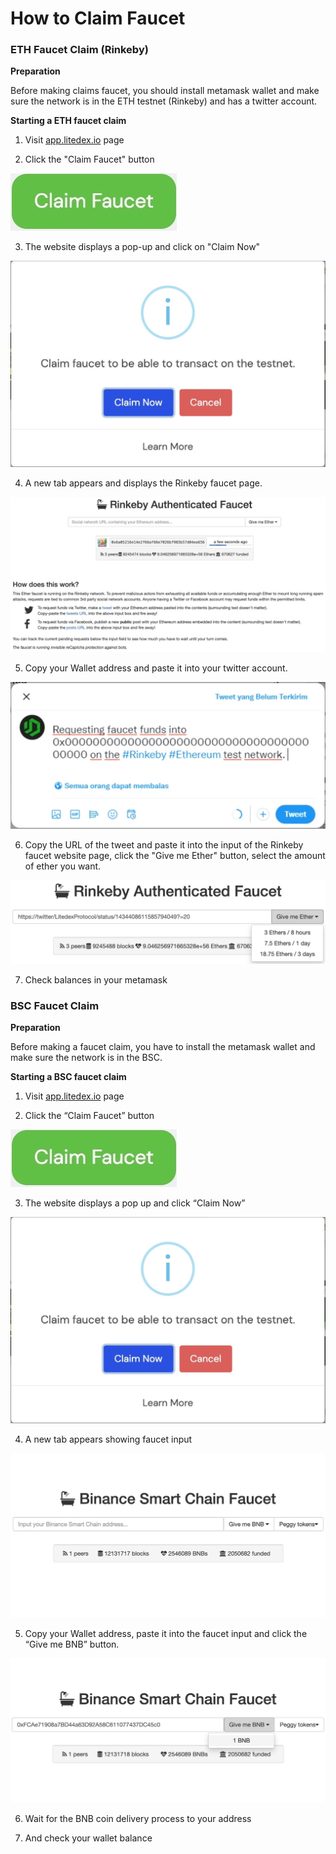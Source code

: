 # How to Claim Faucet

### ETH Faucet Claim \(Rinkeby\)

**Preparation**

Before making claims faucet, you should install metamask wallet and make sure the network is in the ETH testnet \(Rinkeby\) and has a twitter account.

**Starting a ETH faucet claim**

1. Visit [app.litedex.io](https://app.litedex.io) page

2. Click the "Claim Faucet" button

![](../.gitbook/assets/9c3ede5c-9287-44c2-b9b5-86dcf1b28d76_4_5005_c.jpeg)

3. The website displays a pop-up and click on "Claim Now"

![](../.gitbook/assets/b9f789e4-a3cd-4e74-80d2-465b96833068_1_201_a.jpeg)

4. A new tab appears and displays the Rinkeby faucet page.

![](../.gitbook/assets/54043853-e8a1-4a65-8ecf-70cefe74ca4c_1_105_c%20%281%29.jpeg)

5. Copy your Wallet address and paste it into your twitter account.

![](../.gitbook/assets/abe28c4e-97c1-40e9-b253-392edbe87083_1_201_a%20%281%29.jpeg)

6. Copy the URL of the tweet and paste it into the input of the Rinkeby faucet website page, click the "Give me Ether" button, select the amount of ether you want.

![](../.gitbook/assets/8162b7a4-84ba-4e2b-ac90-8ead17a3a315_1_201_a.jpeg)

7. Check balances in your metamask

### BSC Faucet Claim

**Preparation**

Before making a faucet claim, you have to install the metamask wallet and make sure the network is in the BSC.

**Starting a BSC faucet claim**

1. Visit [app.litedex.io](https://app.litedex.io/) page

2. Click the “Claim Faucet” button

![](../.gitbook/assets/9c3ede5c-9287-44c2-b9b5-86dcf1b28d76_4_5005_c%20%282%29.jpeg)

3. The website displays a pop up and click “Claim Now”

![](../.gitbook/assets/b9f789e4-a3cd-4e74-80d2-465b96833068_1_201_a%20%281%29.jpeg)

4. A new tab appears showing faucet input

![](../.gitbook/assets/54b3e016-2895-4675-9875-5c705c63d4c5_1_105_c.jpeg)

5. Copy your Wallet address, paste it into the faucet input and click the “Give me BNB” button.

![](../.gitbook/assets/8c6ff5c5-9ce4-48c4-bbd4-e871ec45be2b_1_105_c.jpeg)

6. Wait for the BNB coin delivery process to your address

7. And check your wallet balance

